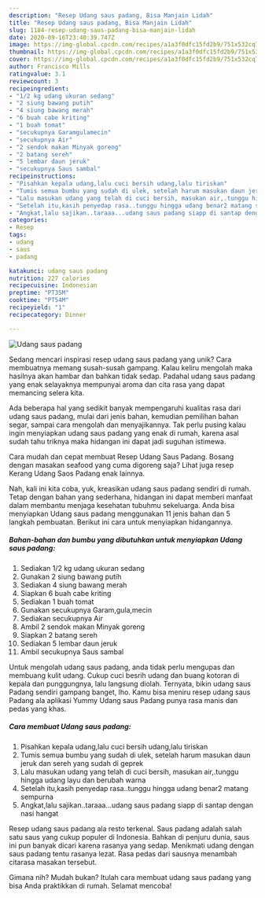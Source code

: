 ```yaml
---
description: "Resep Udang saus padang, Bisa Manjain Lidah"
title: "Resep Udang saus padang, Bisa Manjain Lidah"
slug: 1184-resep-udang-saus-padang-bisa-manjain-lidah
date: 2020-09-16T23:40:39.747Z
image: https://img-global.cpcdn.com/recipes/a1a3f0dfc15fd2b9/751x532cq70/udang-saus-padang-foto-resep-utama.jpg
thumbnail: https://img-global.cpcdn.com/recipes/a1a3f0dfc15fd2b9/751x532cq70/udang-saus-padang-foto-resep-utama.jpg
cover: https://img-global.cpcdn.com/recipes/a1a3f0dfc15fd2b9/751x532cq70/udang-saus-padang-foto-resep-utama.jpg
author: Francisco Mills
ratingvalue: 3.1
reviewcount: 3
recipeingredient:
- "1/2 kg udang ukuran sedang"
- "2 siung bawang putih"
- "4 siung bawang merah"
- "6 buah cabe kriting"
- "1 buah tomat"
- "secukupnya Garamgulamecin"
- "secukupnya Air"
- "2 sendok makan Minyak goreng"
- "2 batang sereh"
- "5 lembar daun jeruk"
- "secukupnya Saus sambal"
recipeinstructions:
- "Pisahkan kepala udang,lalu cuci bersih udang,lalu tiriskan"
- "Tumis semua bumbu yang sudah di ulek, setelah harum masukan daun jeruk dan sereh yang sudah di geprek"
- "Lalu masukan udang yang telah di cuci bersih, masukan air,.tunggu hingga udang layu dan berubah warna"
- "Setelah itu,kasih penyedap rasa..tunggu hingga udang benar2 matang sempurna"
- "Angkat,lalu sajikan..taraaa...udang saus padang siapp di santap dengan nasi hangat"
categories:
- Resep
tags:
- udang
- saus
- padang

katakunci: udang saus padang 
nutrition: 227 calories
recipecuisine: Indonesian
preptime: "PT35M"
cooktime: "PT54M"
recipeyield: "1"
recipecategory: Dinner

---
```



![Udang saus padang](https://img-global.cpcdn.com/recipes/a1a3f0dfc15fd2b9/751x532cq70/udang-saus-padang-foto-resep-utama.jpg)

Sedang mencari inspirasi resep udang saus padang yang unik? Cara membuatnya memang susah-susah gampang. Kalau keliru mengolah maka hasilnya akan hambar dan bahkan tidak sedap. Padahal udang saus padang yang enak selayaknya mempunyai aroma dan cita rasa yang dapat memancing selera kita.

Ada beberapa hal yang sedikit banyak mempengaruhi kualitas rasa dari udang saus padang, mulai dari jenis bahan, kemudian pemilihan bahan segar, sampai cara mengolah dan menyajikannya. Tak perlu pusing kalau ingin menyiapkan udang saus padang yang enak di rumah, karena asal sudah tahu triknya maka hidangan ini dapat jadi suguhan istimewa.

Cara mudah dan cepat membuat Resep Udang Saus Padang. Bosang dengan masakan seafood yang cuma digoreng saja? Lihat juga resep Kerang Udang Saos Padang enak lainnya.


Nah, kali ini kita coba, yuk, kreasikan udang saus padang sendiri di rumah. Tetap dengan bahan yang sederhana, hidangan ini dapat memberi manfaat dalam membantu menjaga kesehatan tubuhmu sekeluarga. Anda bisa menyiapkan Udang saus padang menggunakan 11 jenis bahan dan 5 langkah pembuatan. Berikut ini cara untuk menyiapkan hidangannya.

<!--inarticleads1-->

##### Bahan-bahan dan bumbu yang dibutuhkan untuk menyiapkan Udang saus padang:

1. Sediakan 1/2 kg udang ukuran sedang
1. Gunakan 2 siung bawang putih
1. Sediakan 4 siung bawang merah
1. Siapkan 6 buah cabe kriting
1. Sediakan 1 buah tomat
1. Gunakan secukupnya Garam,gula,mecin
1. Sediakan secukupnya Air
1. Ambil 2 sendok makan Minyak goreng
1. Siapkan 2 batang sereh
1. Sediakan 5 lembar daun jeruk
1. Ambil secukupnya Saus sambal


Untuk mengolah udang saus padang, anda tidak perlu mengupas dan membuang kulit udang. Cukup cuci besrih udang dan buang kotoran di kepala dan punggungnya, lalu langsung diolah. Ternyata, bikin udang saus Padang sendiri gampang banget, lho. Kamu bisa meniru resep udang saus Padang ala aplikasi Yummy Udang saus Padang punya rasa manis dan pedas yang khas. 

<!--inarticleads2-->

##### Cara membuat Udang saus padang:

1. Pisahkan kepala udang,lalu cuci bersih udang,lalu tiriskan
1. Tumis semua bumbu yang sudah di ulek, setelah harum masukan daun jeruk dan sereh yang sudah di geprek
1. Lalu masukan udang yang telah di cuci bersih, masukan air,.tunggu hingga udang layu dan berubah warna
1. Setelah itu,kasih penyedap rasa..tunggu hingga udang benar2 matang sempurna
1. Angkat,lalu sajikan..taraaa...udang saus padang siapp di santap dengan nasi hangat


Resep udang saus padang ala resto terkenal. Saus padang adalah salah satu saus yang cukup populer di Indonesia. Bahkan di penjuru dunia, saus ini pun banyak dicari karena rasanya yang sedap. Menikmati udang dengan saus padang tentu rasanya lezat. Rasa pedas dari sausnya menambah citarasa masakan tersebut. 

Gimana nih? Mudah bukan? Itulah cara membuat udang saus padang yang bisa Anda praktikkan di rumah. Selamat mencoba!
